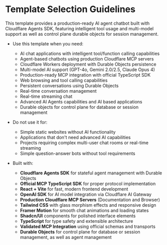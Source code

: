 # Template Selection Guidelines

This template provides a production-ready AI agent chatbot built with Cloudflare Agents SDK, featuring intelligent tool usage and multi-model support as well as control plane durable objects for session management.

* Use this template when you need:
  * AI chat applications with intelligent tool/function calling capabilities
  * Agent-based chatbots using production Cloudflare MCP servers
  * Cloudflare Workers deployment with Durable Objects persistence
  * Multi-model AI support (GPT-4o, Gemini 2.0/2.5, Claude Opus 4)
  * Production-ready MCP integration with official TypeScript SDK
  * Web browsing and tool calling capabilities
  * Persistent conversations using Durable Objects
  * Real-time conversation management
  * Real-time streaming chat
  * Advanced AI Agents capabilities and AI based applications
  * Durable objects for control plane for database or session management

* Do not use it for:
  * Simple static websites without AI functionality
  * Applications that don't need advanced AI capabilities
  * Projects requiring complex multi-user chat rooms or real-time streaming
  * Simple question-answer bots without tool requirements

* Built with:
  * **Cloudflare Agents SDK** for stateful agent management with Durable Objects
  * **Official MCP TypeScript SDK** for proper protocol implementation
  * **React + Vite** for fast, modern frontend development
  * **OpenAI SDK** for AI model integration via Cloudflare AI Gateway
  * **Production Cloudflare MCP Servers** (Documentation and Browser)
  * **Tailwind CSS** with glass morphism effects and responsive design
  * **Framer Motion** for smooth chat animations and loading states
  * **Shadcn/UI** components for polished interface elements
  * **TypeScript** for type safety and extensible architecture
  * **Validated MCP Integration** using official schemas and transports
  * **Durable Objects** for control plane for database or session management, as well as agent management